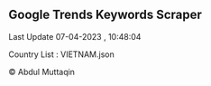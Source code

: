 

## Google Trends Keywords Scraper 
 
Last Update 07-04-2023 , 10:48:04

Country List :
VIETNAM.json



© Abdul Muttaqin 
